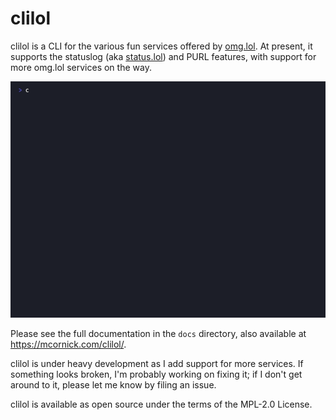 # clilol

clilol is a CLI for the various fun services offered by [omg.lol](https://omg.lol/). At present, it supports the statuslog (aka [status.lol](https://status.lol/)) and PURL features, with support for more omg.lol services on the way.

![Screenshot](docs/clilol.gif "Screenshot")

Please see the full documentation in the `docs` directory, also available at https://mcornick.com/clilol/.

clilol is under heavy development as I add support for more services. If something looks broken, I'm probably working on fixing it; if I don't get around to it, please let me know by filing an issue.

clilol is available as open source under the terms of the MPL-2.0 License.
